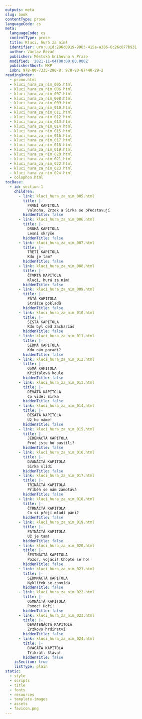 ```yaml
---
outputs: meta
slug: book
contentType: prose
languageCode: cs
meta:
  languageCode: cs
  contentType: prose
  title: Kluci, hurá za ním!
  identifier: urn:uuid:296c0919-9963-415a-a386-6c26c077b931
  author: Václav Řezáč
  publisher: Městská knihovna v Praze
  modified: '2021-11-04T00:00:00.000Z'
  publisherShort: MKP
  isbn: 978-80-7335-286-8; 978-80-87440-29-2
readingOrder:
  - promo.html
  - kluci_hura_za_nim_005.html
  - kluci_hura_za_nim_006.html
  - kluci_hura_za_nim_007.html
  - kluci_hura_za_nim_008.html
  - kluci_hura_za_nim_009.html
  - kluci_hura_za_nim_010.html
  - kluci_hura_za_nim_011.html
  - kluci_hura_za_nim_012.html
  - kluci_hura_za_nim_013.html
  - kluci_hura_za_nim_014.html
  - kluci_hura_za_nim_015.html
  - kluci_hura_za_nim_016.html
  - kluci_hura_za_nim_017.html
  - kluci_hura_za_nim_018.html
  - kluci_hura_za_nim_019.html
  - kluci_hura_za_nim_020.html
  - kluci_hura_za_nim_021.html
  - kluci_hura_za_nim_022.html
  - kluci_hura_za_nim_023.html
  - kluci_hura_za_nim_024.html
  - colophon.html
tocBase:
  - id: section-1
    children:
      - link: kluci_hura_za_nim_005.html
        title: |-
          PRVNÍ KAPITOLA
          Valnoha, Zrzek a Sirka se představují
        hiddenTitle: false
      - link: kluci_hura_za_nim_006.html
        title: |-
          DRUHÁ KAPITOLA
          Lesní skrýše
        hiddenTitle: false
      - link: kluci_hura_za_nim_007.html
        title: |-
          TŘETÍ KAPITOLA
          Kdo je tam?
        hiddenTitle: false
      - link: kluci_hura_za_nim_008.html
        title: |-
          ČTVRTÁ KAPITOLA
          Kluci, hurá za ním!
        hiddenTitle: false
      - link: kluci_hura_za_nim_009.html
        title: |-
          PÁTÁ KAPITOLA
          Strážce pokladů
        hiddenTitle: false
      - link: kluci_hura_za_nim_010.html
        title: |-
          ŠESTÁ KAPITOLA
          Kdo byl děd Zachariáš
        hiddenTitle: false
      - link: kluci_hura_za_nim_011.html
        title: |-
          SEDMÁ KAPITOLA
          Kdo nám poradí?
        hiddenTitle: false
      - link: kluci_hura_za_nim_012.html
        title: |-
          OSMÁ KAPITOLA
          Křišťálová koule
        hiddenTitle: false
      - link: kluci_hura_za_nim_013.html
        title: |-
          DEVÁTÁ KAPITOLA
          Co viděl Sirka
        hiddenTitle: false
      - link: kluci_hura_za_nim_014.html
        title: |-
          DESÁTÁ KAPITOLA
          Už ho máme!
        hiddenTitle: false
      - link: kluci_hura_za_nim_015.html
        title: |-
          JEDENÁCTÁ KAPITOLA
          Proč jste ho pustili?
        hiddenTitle: false
      - link: kluci_hura_za_nim_016.html
        title: |-
          DVANÁCTÁ KAPITOLA
          Sirka slídí
        hiddenTitle: false
      - link: kluci_hura_za_nim_017.html
        title: |-
          TŘINÁCTÁ KAPITOLA
          Příběh se nám zamotává
        hiddenTitle: false
      - link: kluci_hura_za_nim_018.html
        title: |-
          ČTRNÁCTÁ KAPITOLA
          Co si přejí mladí páni?
        hiddenTitle: false
      - link: kluci_hura_za_nim_019.html
        title: |-
          PATNÁCTÁ KAPITOLA
          Už je tam!
        hiddenTitle: false
      - link: kluci_hura_za_nim_020.html
        title: |-
          ŠESTNÁCTÁ KAPITOLA
          Pozor, vojáci! Chopte se ho!
        hiddenTitle: false
      - link: kluci_hura_za_nim_021.html
        title: |-
          SEDMNÁCTÁ KAPITOLA
          Nyklíček se zpovídá
        hiddenTitle: false
      - link: kluci_hura_za_nim_022.html
        title: |-
          OSMNÁCTÁ KAPITOLA
          Pomoc! Hoří!
        hiddenTitle: false
      - link: kluci_hura_za_nim_023.html
        title: |-
          DEVATENÁCTÁ KAPITOLA
          Zrzkovo hrdinství
        hiddenTitle: false
      - link: kluci_hura_za_nim_024.html
        title: |-
          DVACÁTÁ KAPITOLA
          Třikrát: Sláva!
        hiddenTitle: false
    isSection: true
    listType: plain
static:
  - style
  - scripts
  - title
  - fonts
  - resources
  - template-images
  - assets
  - favicon.png
---
```

